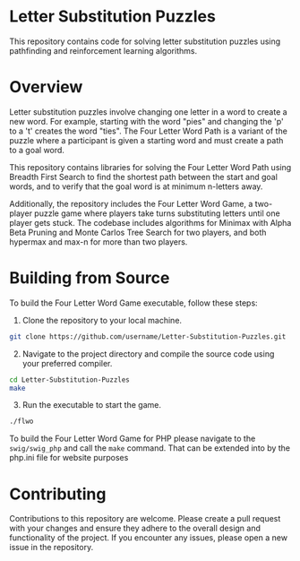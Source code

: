 # Letter Substitution Puzzles

This repository contains code for solving letter substitution puzzles using pathfinding and reinforcement learning algorithms. 

# Overview
Letter substitution puzzles involve changing one letter in a word to create a new word. For example, starting with the word "pies" and changing the 'p' to a 't' creates the word "ties". The Four Letter Word Path is a variant of the puzzle where a participant is given a starting word and must create a path to a goal word.

This repository contains libraries for solving the Four Letter Word Path using Breadth First Search to find the shortest path between the start and goal words, and to verify that the goal word is at minimum n-letters away.

Additionally, the repository includes the Four Letter Word Game, a two-player puzzle game where players take turns substituting letters until one player gets stuck. The codebase includes algorithms for Minimax with Alpha Beta Pruning and Monte Carlos Tree Search for two players, and both hypermax and max-n for more than two players.

# Building from Source
To build the Four Letter Word Game executable, follow these steps:

1. Clone the repository to your local machine.
```bash
git clone https://github.com/username/Letter-Substitution-Puzzles.git
```
2. Navigate to the project directory and compile the source code using your preferred compiler.
```bash
cd Letter-Substitution-Puzzles
make
```
3. Run the executable to start the game.
```bash 
./flwo
```
To build the Four Letter Word Game for PHP please navigate to the `swig/swig_php` and call the `make` command. That can be extended into by the php.ini file for website purposes

# Contributing
Contributions to this repository are welcome. Please create a pull request with your changes and ensure they adhere to the overall design and functionality of the project. If you encounter any issues, please open a new issue in the repository.
